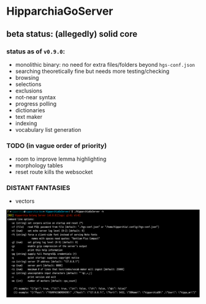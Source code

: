 # HipparchiaGoServer

## beta status: (allegedly) solid core

### status as of `v0.9.0`:

* monolithic binary: no need for extra files/folders beyond `hgs-conf.json`
* searching theoretically fine but needs more testing/checking
* browsing 
* selections 
* exclusions 
* not-near syntax
* progress polling 
* dictionaries
* text maker
* indexing
* vocabulary list generation

### TODO (in vague order of priority)

* room to improve lemma highlighting
* morphology tables
* reset route kills the websocket

### DISTANT FANTASIES
* vectors


![options](gitimg/hgscli.png)

